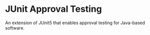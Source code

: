 # JUnit Approval Testing
An extension of JUnit5 that enables approval testing for Java-based software.
